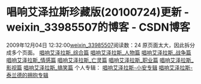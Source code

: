 # 唱响艾泽拉斯珍藏版(20100724)更新 - weixin_33985507的博客 - CSDN博客
2009年12月04日 12:32:00[weixin_33985507](https://me.csdn.net/weixin_33985507)阅读数：24
原页面太大，因此拆分成多个页面。
[唱响艾泽拉斯_综合篇](http://www.cnblogs.com/xiaotie/archive/2010/02/19/1669298.html)
[唱响艾泽拉斯_人物篇](http://www.cnblogs.com/xiaotie/archive/2010/01/24/1655026.html)
[唱响艾泽拉斯_战争篇](http://www.cnblogs.com/xiaotie/archive/2010/02/19/1669304.html)
[唱响艾泽拉斯_情感篇](http://www.cnblogs.com/xiaotie/archive/2010/02/19/1669299.html)
[唱响艾泽拉斯_亡灵篇](http://www.cnblogs.com/xiaotie/archive/2010/02/19/1669300.html)
[唱响艾泽拉斯_职业篇](http://www.cnblogs.com/xiaotie/archive/2010/02/19/1669301.html)
[唱响艾泽拉斯_影视篇](http://www.cnblogs.com/xiaotie/archive/2010/02/19/1669303.html)
[唱响艾泽拉斯_搞笑篇](http://www.cnblogs.com/xiaotie/archive/2010/02/19/1669302.html)
个人专辑：
[唱响艾泽拉斯-小安专辑](http://www.cnblogs.com/xiaotie/archive/2010/07/24/1784101.html)
[唱响艾泽拉斯-泰兰德的拥抱专辑](http://www.cnblogs.com/xiaotie/archive/2010/02/01/1661059.html)
